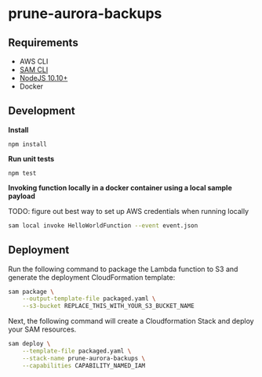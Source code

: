 # prune-aurora-backups

## Requirements

* AWS CLI
* [SAM CLI](https://docs.aws.amazon.com/serverless-application-model/latest/developerguide/serverless-sam-cli-install.html)
* [NodeJS 10.10+](https://nodejs.org/en/download/releases/)
* Docker

## Development

**Install**

`npm install`

**Run unit tests**

`npm test`

**Invoking function locally in a docker container using a local sample payload**

TODO: figure out best way to set up AWS credentials when running locally

```bash
sam local invoke HelloWorldFunction --event event.json
```

## Deployment

Run the following command to package the Lambda function to S3 and generate the deployment CloudFormation template:

```bash
sam package \
    --output-template-file packaged.yaml \
    --s3-bucket REPLACE_THIS_WITH_YOUR_S3_BUCKET_NAME
```

Next, the following command will create a Cloudformation Stack and deploy your SAM resources.

```bash
sam deploy \
    --template-file packaged.yaml \
    --stack-name prune-aurora-backups \
    --capabilities CAPABILITY_NAMED_IAM
```
